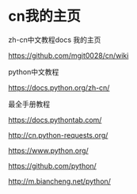# cn我的主页
zh-cn中文教程docs
我的主页

https://github.com/mgit0028/cn/wiki

python中文教程

https://docs.python.org/zh-cn/

最全手册教程

https://docs.pythontab.com/


http://cn.python-requests.org/


https://www.python.org/



https://github.com/python/


http://m.biancheng.net/python/
